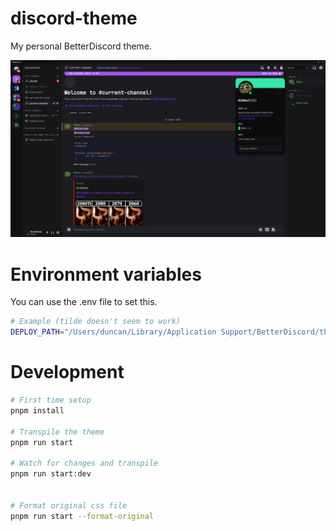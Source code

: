 # discord-theme

My personal BetterDiscord theme.

![img](./screenshot.png)

# Environment variables

You can use the .env file to set this.

```bash
# Example (tilde doesn't seem to work)
DEPLOY_PATH="/Users/duncan/Library/Application Support/BetterDiscord/themes"
```

# Development

```bash
# First time setup
pnpm install

# Transpile the theme
pnpm run start

# Watch for changes and transpile
pnpm run start:dev


# Format original css file
pnpm run start --format-original
```
